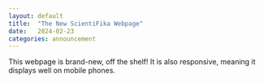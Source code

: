 ```yaml
---
layout: default
title:  "The New ScientiFika Webpage"
date:   2024-02-23
categories: announcement
---
```

This webpage is brand-new, off the shelf! It is also responsive, meaning it displays well on mobile phones.
